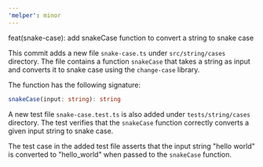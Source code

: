 ```yaml
---
'melper': minor
---
```


feat(snake-case): add snakeCase function to convert a string to snake case

This commit adds a new file `snake-case.ts` under `src/string/cases` directory. The file contains a function `snakeCase` that takes a string as input and converts it to snake case using the `change-case` library.

The function has the following signature:

```typescript
snakeCase(input: string): string
```

A new test file `snake-case.test.ts` is also added under `tests/string/cases` directory. The test verifies that the `snakeCase` function correctly converts a given input string to snake case.

The test case in the added test file asserts that the input string "hello world" is converted to "hello_world" when passed to the `snakeCase` function.
